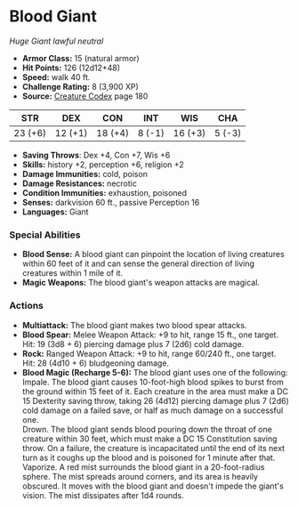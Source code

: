# Blood Giant

*Huge* *Giant* *lawful neutral*

- **Armor Class:** 15 (natural armor)
- **Hit Points:** 126 (12d12+48)
- **Speed:** walk 40 ft.
- **Challenge Rating:** 8 (3,900 XP)
- **Source:** [Creature Codex](https://koboldpress.com/kpstore/product/creature-codex-for-5th-edition-dnd) page 180

| STR | DEX | CON | INT | WIS | CHA |
| --- | --- | --- | --- | --- | --- |
| 23 (+6) | 12 (+1) | 18 (+4) | 8 (-1) | 16 (+3) | 5 (-3) |

- **Saving Throws**: Dex +4, Con +7, Wis +6
- **Skills:** history +2, perception +6, religion +2
- **Damage Immunities:** cold, poison
- **Damage Resistances:** necrotic
- **Condition Immunities:** exhaustion, poisoned
- **Senses:** darkvision 60 ft., passive Perception 16
- **Languages:** Giant

### Special Abilities

- **Blood Sense:** A blood giant can pinpoint the location of living creatures within 60 feet of it and can sense the general direction of living creatures within 1 mile of it.
- **Magic Weapons:** The blood giant's weapon attacks are magical.

### Actions

- **Multiattack:** The blood giant makes two blood spear attacks.
- **Blood Spear:** Melee Weapon Attack: +9 to hit, range 15 ft., one target. Hit: 19 (3d8 + 6) piercing damage plus 7 (2d6) cold damage.
- **Rock:** Ranged Weapon Attack: +9 to hit, range 60/240 ft., one target. Hit: 28 (4d10 + 6) bludgeoning damage.
- **Blood Magic (Recharge 5-6):** The blood giant uses one of the following:<br>Impale. The blood giant causes 10-foot-high blood spikes to burst from the ground within 15 feet of it. Each creature in the area must make a DC 15 Dexterity saving throw, taking 26 (4d12) piercing damage plus 7 (2d6) cold damage on a failed save, or half as much damage on a successful one.<br>Drown. The blood giant sends blood pouring down the throat of one creature within 30 feet, which must make a DC 15 Constitution saving throw. On a failure, the creature is incapacitated until the end of its next turn as it coughs up the blood and is poisoned for 1 minute after that.<br>Vaporize. A red mist surrounds the blood giant in a 20-foot-radius sphere. The mist spreads around corners, and its area is heavily obscured. It moves with the blood giant and doesn't impede the giant's vision. The mist dissipates after 1d4 rounds.


